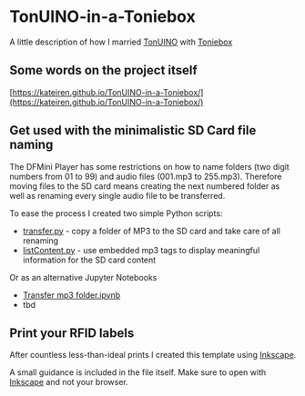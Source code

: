 # TonUINO-in-a-Toniebox

A little description of how I married [TonUINO](https://www.tonuino.de/) with [Toniebox](https://tonies.de/toniebox/)

## Some words on the project itself

[https://kateiren.github.io/TonUINO-in-a-Toniebox/](https://kateiren.github.io/TonUINO-in-a-Toniebox/)

## Get used with the minimalistic SD Card file naming

The DFMini Player has some restrictions on how to name folders (two digit numbers from 01 to 99) and audio files (001.mp3 to 255.mp3). Therefore moving files to the SD card means creating the next numbered folder as well as renaming every single audio file to be transferred.

To ease the process I created two simple Python scripts:
- [transfer.py](https://github.com/KateiRen/TonUINO-in-a-Toniebox/blob/main/src/transfer.py) - copy a folder of MP3 to the SD card and take care of all renaming
- [listContent.py](https://github.com/KateiRen/TonUINO-in-a-Toniebox/blob/main/src/listContent.py) - use embedded mp3 tags to display meaningful information for the SD card content

 Or as an alternative Jupyter Notebooks
- [Transfer mp3 folder.ipynb](https://github.com/KateiRen/TonUINO-in-a-Toniebox/blob/main/src/Transfer%20mp3%20folder.ipynb)
- tbd

## Print your RFID labels

After countless less-than-ideal prints I created this template using [Inkscape](https://inkscape.org/).

A small guidance is included in the file itself. Make sure to open with [Inkscape](https://inkscape.org/) and not your browser.

